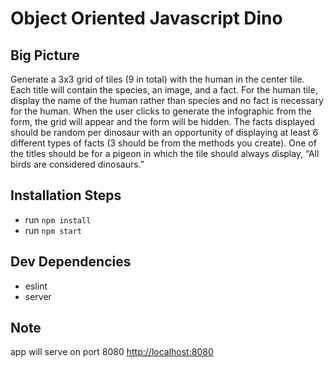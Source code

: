 # Object Oriented Javascript Dino

## Big Picture
Generate a 3x3 grid of tiles (9 in total) with the human in the center tile. Each title will contain the species, an image, and a fact. For the human tile, display the name of the human rather than species and no fact is necessary for the human. When the user clicks to generate the infographic from the form, the grid will appear and the form will be hidden. The facts displayed should be random per dinosaur with an opportunity of displaying at least 6 different types of facts (3 should be from the methods you create). One of the titles should be for a pigeon in which the tile should always display, “All birds are considered dinosaurs.”

## Installation Steps
* run `npm install`
* run `npm start`

## Dev Dependencies

* eslint
* server

## Note
app will serve on port 8080 [http://localhost:8080](http://localhost:8080)

